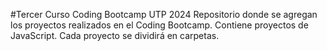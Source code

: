 #Tercer Curso Coding Bootcamp UTP 2024
Repositorio donde se agregan los proyectos realizados en el Coding Bootcamp. Contiene proyectos de JavaScript. Cada proyecto se dividirá en carpetas.
